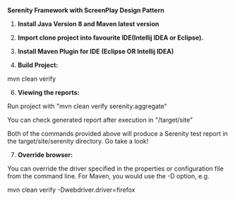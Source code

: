 **Serenity Framework with ScreenPlay Design Pattern**

1) **Install Java Version 8  and Maven latest version**
  
3) **Import clone project into favourite IDE(Intellij IDEA or Eclipse).**

4) **Install Maven Plugin for IDE (Eclipse OR Intellij IDEA)**

5) **Build Project:**

mvn clean verify


 
6) **Viewing the reports:**

Run project with "mvn clean verify serenity:aggregate"

You can check generated report after execution in "/target/site"

Both of the commands provided above will produce a Serenity test report in the target/site/serenity directory.
Go take a look!


7) **Override browser:**

You can override the driver specified in the properties or configuration file from the command line. For Maven, you would use the -D option, e.g.

mvn clean verify -Dwebdriver.driver=firefox
